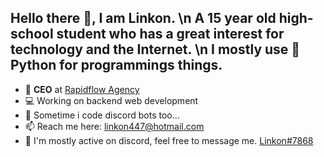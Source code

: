 ## Hello there 👋, I am Linkon. \n A 15 year old high-school student who has a great interest for technology and the Internet. \n I mostly use 🐍 Python for programmings things.



- 💼 **CEO** at [Rapidflow Agency](https://rapidflowagency.com)
- 💻 Working on backend web development
- 🤖 Sometime i code discord bots too...
- 📫 Reach me here: linkon447@hotmail.com
- 👋 I'm mostly active on discord, feel free to message me. [Linkon#7868](https://discord.com/users)


